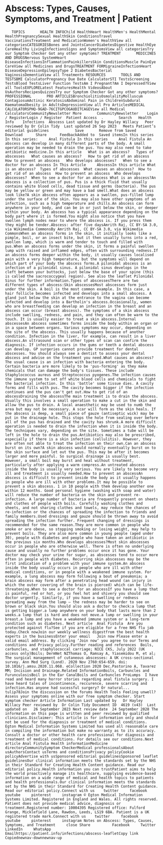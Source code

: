 # Abscess: Types, Causes, Symptoms, and Treatment | Patient

       TOPICS       HEALTH INFOChild HealthHeart HealthMen's HealthMental HealthPregnancySexual HealthSkin ConditionsTravel VaccinationsTreatment and MedicationWomen's HealthView all categoriesCATEGORIESBones and JointsCancerDiabetesDigestive HealthEye CareHealthy LivingInfectionsSigns and SymptomsView all categoriesTry our Symptom Checker Got any other symptoms? TREATMENT       MEDICINES AND DRUGSNervous SystemHeart DiseaseInfectionsInflammationPainkillersSkin ConditionsMuscle PainEye CareView all Medicines and DrugsTREATMENT FORMigraineInfectionHeart DiseaseDepressionEpilepsyType 2 DiabetesBacterial VaginosisDementiaView all Treatments RESOURCES       TOOLS AND TESTSBMI CalculatorPregnancy Due Date CalculatorSTI TestsScreening TestsBlood TestsLiver Function TestsAm I Pregnant?Am I Depressed?View all ToolsEXPLORELatest FeaturesHealth VideosAbout UsAuthorsRecipesQuizzesTry our Symptom Checker Got any other symptoms? PROFESSIONAL       PRO ARTICLESBronchiolitisOsmolalityMolluscum ContagiosumActinic KeratosisAbdominal Pain in ChildrenSubdural HaematomaObesity in AdultsDepressionView all Pro ArticlesMEDICAL CALCULATORSPHQ-9GAD-76CITGPCOGAUDITCAGEView all Medical CalculatorsCommunityNewsletter More       CommunityNewsletter    Login / RegisterLogin / Register  Patient Access  .       Search   Health Info    Infections  Abscess Last updated by Dr Hayley Willacy   Peer reviewed by Dr Colin Tidy  Last updated 26 Sep 2023   Meets Patient’s editorial guidelines            Save       Remove from Saved       Download      Share      FeedbackAdded to  Saved itemsIn this series    In this series:     Anal Fistula In this series     Anal Fistula An abscess can develop in many different parts of the body. A small operation may be needed to drain the pus. You may also need to take antibiotic medicine.In this article   What is an abscess?   Types of abscesses   What causes an abscess?   How to get rid of an abscess   How to prevent an abscess   Who develops abscesses?   When to see a doctor for an abscess In This Article     AbscessIn this article What is an abscess?  Types of abscesses  What causes an abscess?  How to get rid of an abscess  How to prevent an abscess  Who develops abscesses?  When to see a doctor for an abscess What is an abscess?An abscess is a collection of pus. Pus is a thick fluid that usually contains white blood cells, dead tissue and germs (bacteria). The pus may be yellow or green and may have a bad smell.What does an abscess look like?A skin abscess often appears as a swollen, pus-filled lump under the surface of the skin. You may also have other symptoms of an infection, such as a high temperature and chills.An abscess can form anywhere in your body, and can be in or just below the skin, or deeper within your body. An abscess has a typical appearance depending on the body part where it is formed.You might also notice that you have swollen lymph nodes near to where the abscess is. If you press them they might be tender.Abscess: after five daysAmrith Raj, CC BY-SA 3.0, via Wikimedia CommonsBy Amrith Raj, CC BY-SA 3.0, via Wikimedia CommonsWhen an abscess forms in the skin, it initially looks like a pimple, boil, or an insect bite, but it then usually turns into a red, swollen lump, which is warm and tender to touch and filled with pus.When an abscess forms under the skin, it forms a painful swollen lump with raised and inflamed edges, often with surrounding redness.If an abscess forms deeper within the body, it usually causes localised pain with a very high temperature, but the symptoms will depend on which part of your body the abscess forms.A pilonidal abscess is an infection of a pilonidal sinus. A pilonidal sinus develops in the cleft between your buttocks, just below the base of your spine (this is called the sacrococcygeal region). See also the leaflet Pilonidal Sinus for further information.Types of abscessesThere are two different types of abscess:Skin abscessesMost abscesses form just under the skin. A boil is the most common example. In this case, a hair follicle becomes infected and develops into a small abscess. A gland just below the skin at the entrance to the vagina can become infected and develop into a Bartholin's abscess.Occasionally, women who are breastfeeding can develop an infection in the breast and an abscess can occur (breast abscess). The symptoms of a skin abscess include swelling, redness, and pain, and they can often be warm to the touch. It is usually easier to treat a skin abscess.Internal abscessesAn abscess sometimes forms inside the body within an organ or in a space between organs. Various symptoms may occur, depending on the site of the abscess. This usually happens because of another condition. Infection in the liver, for example, can result in a liver abscess.An ultrasound scan or other types of scan can confirm the diagnosis. If infection occurs in the gums or teeth a dental abscess can develop. GP surgeries cannot provide treatment for dental abscesses. You should always see a dentist to assess your dental abscess and advise on the treatment you need.What causes an abscess?The usual cause is an infection with bacteria entering the body. Certain bacteria are more likely to be 'pus-forming' as they make chemicals that can damage the body's tissues. These include Staphylococcus aureus and Streptococcus pyogenes.The infection causes the immune system to set off white blood cells and chemicals to fight the bacterial infection. In this 'battle' some tissue dies. A cavity forms and fills with pus. The cavity becomes bigger if the infection continues and the pus can't get out.How to get rid of an abscessDraining the abscessThe main treatment is to drain the abscess. Usually this involves a small operation to make a cut in the skin and allow the pus to drain. A local anaesthetic may be used to numb the area but may not be necessary. A scar will form as the skin heals. If the abscess is deep, a small piece of gauze (antiseptic wick) may be put in the drainage hole. This stops the hole from sealing over before all of the pus has drained and the cavity has shrunk.A more difficult operation is needed to drain the infection when it is inside the body. The techniques vary, depending on the site. Sometimes a tube will be left in the hole to drain the pus.Antibiotics may also be prescribed, especially if there is a skin infection (cellulitis). However, they are often not able to treat the infection on their own.Can an abscess burst on its own?A skin abscess would normally eventually burst on to the skin surface and let out the pus. This may be after it becomes larger and more painful. So surgical drainage is usually best. However, a small boil may burst and heal without treatment, particularly after applying a warm compress.An untreated abscess inside the body is usually very serious. You are likely to become very ill and treatment is usually needed.How to prevent an abscessAn abscess is difficult to prevent inside the body as it usually happens in people who are ill with other problems.It may be possible to prevent a skin abscess. 1 in 10 people with them develop another one within 12 months. Good personal hygiene (washing with soap and water) will reduce the number of bacteria on the skin and prevent re-infection. A large number of bacteria are frequently present on sheets and clothes of people with boils. Carefully washing clothes and sheets, and not sharing clothes and towels, may reduce the chances of re-infection or the chances of spreading the infection to friends and family members.Used dressings and gauze should be thrown away to avoid spreading the infection further. Frequent changing of dressings is recommended for the same reason.They are more common in people who smoke or are obese, so stopping smoking or losing weight, may help to prevent boils. They are also more common in young people (aged under 30), people with diabetes and people who have taken an antibiotic in the previous six months.Who develops abscesses?Most skin abscesses occur in people who are otherwise well. There is often no underlying cause and usually no further problems occur once it has gone. Your doctor may check your urine for sugar, as abscesses tend to occur more often in people with diabetes. Recurring skin abscesses may be the first indication of a problem with your immune system.An abscess inside the body usually occurs in people who are ill with other medical conditions, or in people with a weakened immune system. For example, a lung abscess may form following a bout of pneumonia; a brain abscess may form after a penetrating head wound (an injury in which the outer covering of the brain is pierced) which can be life-threatening.When to see a doctor for an abscessIf you have a lump that is painful, red or hot, or you feel hot and shivery you should see doctor urgently. Similarly, if you have a swelling or redness spreading away from the lump – the redness may be harder to see on brown or black skin.You should also ask a doctor to check:a lump that is getting bigger.a lump anywhere on your body that lasts more than 2 weeks.a lump that is hard and does not move.a lump or swelling in your breast.a lump and you have a weakened immune system or a long-term condition such as diabetes. Next article  Anal Fistula  Are you protected against flu?See if you are eligible for a free NHS flu jab today.Check nowJoin our weekly wellness digestfrom the best health experts in the businessEnter your email   Join now Please enter a valid email address. By clicking ‘Join now’ you agree to our Terms and conditions and Privacy policy.Further reading and references  Boils, carbuncles, and staphylococcal carriage; NICE CKS, July 2022 (UK access only)Boils; DermNet NZThomas O, Ramsay A, Yiasemidou M, et al; The surgical management of cutaneous abscesses: A UK cross-sectional survey. Ann Med Surg (Lond). 2020 Nov 2760:654-659. doi: 10.1016/j.amsu.2020.11.068. eCollection 2020 Dec.Pastorino A, Tavarez MM; Incision and Drainage.Related InformationBoils, Carbuncles and FurunculosisBoil in the Ear CanalBoils and Carbuncles ProLumps  I have read and heard many horror stories regarding anal fistula surgery. I have heard tales of incontinence, reccurence, severe scarring and infection.Has anyone had sucessful surgery? Or natural...   tulip78Join the discussion on the forums Health Tools Feeling unwell?Assess your symptoms online with our free symptom checker. Start symptom checker Article Information Last updated by   Dr Hayley Willacy Peer reviewed by  Dr Colin Tidy Document ID  4619 (v43)  Last updated on   26 September 2023 Next review date  24 September 2028 The information on this page is written and peer reviewed by qualified clinicians.Disclaimer: This article is for information only and should not be used for the diagnosis or treatment of medical conditions. Egton Medical Information Systems Limited has used all reasonable care in compiling the information but make no warranty as to its accuracy. Consult a doctor or other health care professional for diagnosis and treatment of medical conditions. For details see our conditions.Next article Anal Fistula Health informationMedicine directoryCommunitySymptom CheckerMedical professionalsAbout usAuthorsContact usTerms and conditionsPrivacy policyCookie policyAdvertise with usSponsored editorial guidelinesSponsored leaflet guidelinesOur clinical information meets the standards set by the NHS in their Standard for Creating Health Content guidance. Read our editorial policy.Health information you can trustPatient aims to help the world proactively manage its healthcare, supplying evidence-based information on a wide range of medical and health topics to patients and health professionals.Our clinical information meets the standards set by the NHS in their Standard for Creating Health Content guidance. Read our editorial policy.Connect with us    twitter     facebook     youtube     pinterest     instagram © Egton Medical Information Systems Limited. Registered in England and Wales. All rights reserved. Patient does not provide medical advice, diagnosis or treatment.Registered number: 10004395 Registered office: Fulford Grange, Micklefield Lane, Rawdon, Leeds, LS19 6BA. Patient is a UK registered trade mark.Connect with us    twitter     facebook     youtube     pinterest     instagram Notes on Abscess: Types, Causes, Symptoms, and Treatment     close Share          Facebook     Twitter     LinkedIn     WhatsApp     Emailhttps://patient.info/infections/abscess-leafletCopy link Copiednewnav-downnewnav-up


